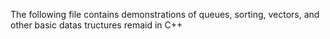 The following file contains demonstrations of queues, sorting, vectors, and other basic datas tructures remaid in C++
